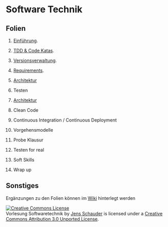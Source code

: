 Software Technik
================

Folien
------

1. [Einführung](http://slid.es/jensschauder/softwaretechnik-lesson1).

1. [TDD & Code Katas](http://slid.es/jensschauder/softwaretechnik-lesson2).

1. [Versionsverwaltung](https://slid.es/jensschauder/softwaretechnik-lesson-3).

1. [Requirements](http://slid.es/jensschauder/softwaretechnik-lesson-4).

1. [Architektur](http://slid.es/jensschauder/softwaretechnik-lesson-5)

1. Testen

1. [Architektur](http://slid.es/jensschauder/softwaretechnik-lesson-7)

1. Clean Code

1. Continuous Integration / Continuous Deployment

1. Vorgehensmodelle

1. Probe Klausur

1. Testen for real

1. Soft Skills

1. Wrap up

Sonstiges
---------

Ergänzungen zu den Folien können im [Wiki](https://github.com/schauder/softwaretechnik/wiki) hinterlegt werden


<a rel="license" href="http://creativecommons.org/licenses/by/3.0/deed.en_US"><img alt="Creative Commons License" style="border-width:0" src="http://i.creativecommons.org/l/by/3.0/88x31.png" /></a><br /><span xmlns:dct="http://purl.org/dc/terms/" property="dct:title">Vorlesung Softwaretechnik</span> by <a xmlns:cc="http://creativecommons.org/ns#" href="https://github.com/schauder/softwaretechnik" property="cc:attributionName" rel="cc:attributionURL">Jens Schauder</a> is licensed under a <a rel="license" href="http://creativecommons.org/licenses/by/3.0/deed.en_US">Creative Commons Attribution 3.0 Unported License</a>.
